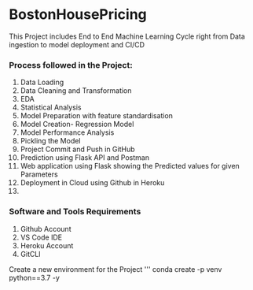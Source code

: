 # BostonHousePricing
This Project includes End to End Machine Learning Cycle right from Data ingestion to model deployment and CI/CD


### Process followed in the Project:
1. Data Loading
2. Data Cleaning and Transformation
3. EDA
4. Statistical Analysis
5. Model Preparation with feature standardisation
6. Model Creation- Regression Model
7. Model Performance Analysis
8. Pickling the Model
9. Project Commit and Push in GitHub
10. Prediction using Flask API and Postman
11. Web application using Flask showing the Predicted values for given Parameters
12. Deployment in Cloud using Github in Heroku
13. 


### Software and Tools Requirements

1. Github Account
2. VS Code IDE
3. Heroku Account
4. GitCLI

Create a new environment for the Project
'''
conda create -p venv python==3.7 -y